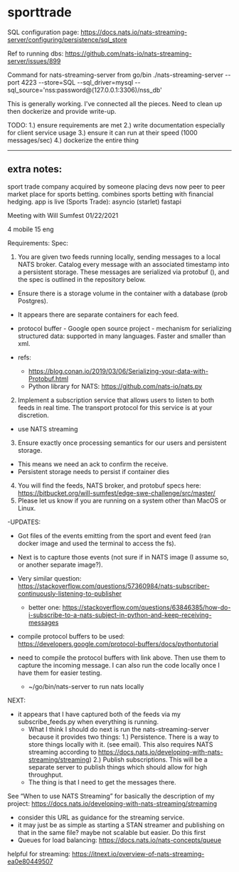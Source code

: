 # sporttrade

SQL configuration page:
https://docs.nats.io/nats-streaming-server/configuring/persistence/sql_store

Ref to running dbs:
https://github.com/nats-io/nats-streaming-server/issues/899

Command for nats-streaming-server from go/bin
./nats-streaming-server --port 4223 --store=SQL --sql_driver=mysql --sql_source='nss:password@(127.0.0.1:3306)/nss_db'

This is generally working. I've connected all the pieces. Need to clean up then dockerize and provide write-up. 

TODO: 
1.) ensure requirements are met 
2.) write documentation especially for client service usage
3.) ensure it can run at their speed (1000 messages/sec)
4.) dockerize the entire thing

---------------------
extra notes:
---------------------

sport trade company
acquired by someone
placing devs now
peer to peer market place for sports betting. combines sports betting with financial hedging.
app is live (Sports Trade): asyncio (starlet)
fastapi

Meeting with Will Sumfest
01/22/2021

4 mobile
15 eng

Requirements:
Spec: 
1. You are given two feeds running locally, sending messages to a local NATS broker. Catalog every message with an associated timestamp into a persistent storage. These messages are serialized via protobuf (), and the spec is outlined in the repository below. 
- Ensure there is a storage volume in the container with a database (prob Postgres). 
- It appears there are separate containers for each feed. 
- protocol buffer - Google open source project - mechanism for serializing structured data: supported in many languages. Faster and smaller than xml. 

- refs:
  - https://blog.conan.io/2019/03/06/Serializing-your-data-with-Protobuf.html
  - Python library for NATS: https://github.com/nats-io/nats.py
 

2. Implement a subscription service that allows users to listen to both feeds in real time. The transport protocol for this service is at your discretion.

- use NATS streaming

3. Ensure exactly once processing semantics for our users and persistent storage.

- This means we need an ack to confirm the receive. 
- Persistent storage needs to persist if container dies
4. You will find the feeds, NATS broker, and protobuf specs here: https://bitbucket.org/will-sumfest/edge-swe-challenge/src/master/
5. Please let us know if you are running on a system other than MacOS or Linux.

-UPDATES:
  - Got files of the events emitting from the sport and event feed (ran docker image and used the terminal to access the fs). 
  - Next is to capture those events (not sure if in NATS image (I assume so, or another separate image?).

- Very similar question: https://stackoverflow.com/questions/57360984/nats-subscriber-continuously-listening-to-publisher 
  - better one: https://stackoverflow.com/questions/63846385/how-do-i-subscribe-to-a-nats-subject-in-python-and-keep-receiving-messages

- compile protocol buffers to be used: https://developers.google.com/protocol-buffers/docs/pythontutorial  

- need to compile the protocol buffers with link above. Then use them to capture the incoming message. I can also run the code locally once I have them for easier testing. 

  - ~/go/bin/nats-server to run nats locally

NEXT:
- it appears that I have captured both of the feeds via my subscribe_feeds.py when everything is running. 
  - What I think I should do next is run the nats-streaming-server because it provides two things:
1.) Persistence. There is a way to store things locally with it. (see email). This also requires NATS streaming according to https://docs.nats.io/developing-with-nats-streaming/streaming)
2.) Publish subscriptions. This will be a separate server to publish things which should allow for high throughput. 
  - The thing is that I need to get the messages there. 

See “When to use NATS Streaming” for basically the description of my project: https://docs.nats.io/developing-with-nats-streaming/streaming 
  - consider this URL as guidance for the streaming service. 
  - it may just be as simple as starting a STAN streamer and publishing on that in the same file? maybe not scalable but easier. Do this first
  - Queues for load balancing: https://docs.nats.io/nats-concepts/queue

 helpful for streaming: https://itnext.io/overview-of-nats-streaming-ea0e80449507
